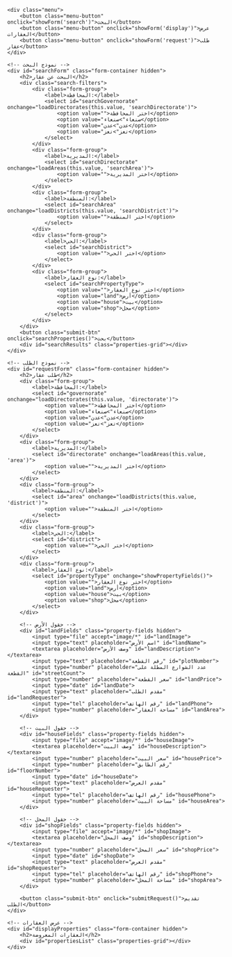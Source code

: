     <div class="menu">
        <button class="menu-button" onclick="showForm('search')">البحث</button>
        <button class="menu-button" onclick="showForm('display')">عرض العقارات</button>
        <button class="menu-button" onclick="showForm('request')">طلب عقار</button>
    </div>

    <!-- نموذج البحث -->
    <div id="searchForm" class="form-container hidden">
        <h2>البحث عن عقار</h2>
        <div class="search-filters">
            <div class="form-group">
                <label>المحافظة:</label>
                <select id="searchGovernorate" onchange="loadDirectorates(this.value, 'searchDirectorate')">
                    <option value="">اختر المحافظة</option>
                    <option value="صنعاء">صنعاء</option>
                    <option value="عدن">عدن</option>
                    <option value="تعز">تعز</option>
                </select>
            </div>
            <div class="form-group">
                <label>المديرية:</label>
                <select id="searchDirectorate" onchange="loadAreas(this.value, 'searchArea')">
                    <option value="">اختر المديرية</option>
                </select>
            </div>
            <div class="form-group">
                <label>المنطقة:</label>
                <select id="searchArea" onchange="loadDistricts(this.value, 'searchDistrict')">
                    <option value="">اختر المنطقة</option>
                </select>
            </div>
            <div class="form-group">
                <label>الحي:</label>
                <select id="searchDistrict">
                    <option value="">اختر الحي</option>
                </select>
            </div>
            <div class="form-group">
                <label>نوع العقار:</label>
                <select id="searchPropertyType">
                    <option value="">اختر نوع العقار</option>
                    <option value="land">أرض</option>
                    <option value="house">بيت</option>
                    <option value="shop">محل</option>
                </select>
            </div>
        </div>
        <button class="submit-btn" onclick="searchProperties()">بحث</button>
        <div id="searchResults" class="properties-grid"></div>
    </div>

    <!-- نموذج الطلب -->
    <div id="requestForm" class="form-container hidden">
        <h2>طلب عقار</h2>
        <div class="form-group">
            <label>المحافظة:</label>
            <select id="governorate" onchange="loadDirectorates(this.value, 'directorate')">
                <option value="">اختر المحافظة</option>
                <option value="صنعاء">صنعاء</option>
                <option value="عدن">عدن</option>
                <option value="تعز">تعز</option>
            </select>
        </div>
        <div class="form-group">
            <label>المديرية:</label>
            <select id="directorate" onchange="loadAreas(this.value, 'area')">
                <option value="">اختر المديرية</option>
            </select>
        </div>
        <div class="form-group">
            <label>المنطقة:</label>
            <select id="area" onchange="loadDistricts(this.value, 'district')">
                <option value="">اختر المنطقة</option>
            </select>
        </div>
        <div class="form-group">
            <label>الحي:</label>
            <select id="district">
                <option value="">اختر الحي</option>
            </select>
        </div>
        <div class="form-group">
            <label>نوع العقار:</label>
            <select id="propertyType" onchange="showPropertyFields()">
                <option value="">اختر نوع العقار</option>
                <option value="land">أرض</option>
                <option value="house">بيت</option>
                <option value="shop">محل</option>
            </select>
        </div>

        <!-- حقول الأرض -->
        <div id="landFields" class="property-fields hidden">
            <input type="file" accept="image/*" id="landImage">
            <input type="text" placeholder="اسم الأرض" id="landName">
            <textarea placeholder="وصف الأرض" id="landDescription"></textarea>
            <input type="text" placeholder="رقم القطعة" id="plotNumber">
            <input type="number" placeholder="عدد الشوارع المطلة على القطعة" id="streetCount">
            <input type="number" placeholder="سعر القطعة" id="landPrice">
            <input type="date" id="landDate">
            <input type="text" placeholder="مقدم الطلب" id="landRequester">
            <input type="tel" placeholder="رقم الهاتف" id="landPhone">
            <input type="number" placeholder="مساحة العقار" id="landArea">
        </div>

        <!-- حقول البيت -->
        <div id="houseFields" class="property-fields hidden">
            <input type="file" accept="image/*" id="houseImage">
            <textarea placeholder="وصف البيت" id="houseDescription"></textarea>
            <input type="number" placeholder="سعر البيت" id="housePrice">
            <input type="number" placeholder="رقم الطابق" id="floorNumber">
            <input type="date" id="houseDate">
            <input type="text" placeholder="مقدم العرض" id="houseRequester">
            <input type="tel" placeholder="رقم الهاتف" id="housePhone">
            <input type="number" placeholder="مساحة البيت" id="houseArea">
        </div>

        <!-- حقول المحل -->
        <div id="shopFields" class="property-fields hidden">
            <input type="file" accept="image/*" id="shopImage">
            <textarea placeholder="وصف المحل" id="shopDescription"></textarea>
            <input type="number" placeholder="سعر المحل" id="shopPrice">
            <input type="date" id="shopDate">
            <input type="text" placeholder="مقدم العرض" id="shopRequester">
            <input type="tel" placeholder="رقم الهاتف" id="shopPhone">
            <input type="number" placeholder="مساحة المحل" id="shopArea">
        </div>

        <button class="submit-btn" onclick="submitRequest()">تقديم الطلب</button>
    </div>

    <!-- عرض العقارات -->
    <div id="displayProperties" class="form-container hidden">
        <h2>العقارات المعروضة</h2>
        <div id="propertiesList" class="properties-grid"></div>
    </div>
</div>

<script>
    let properties = [];

    function showForm(formType) {
        document.getElementById('searchForm').classList.add('hidden');
        document.getElementById('requestForm').classList.add('hidden');
        document.getElementById('displayProperties').classList.add('hidden');
        document.getElementById(formType + 'Form').classList.remove('hidden');

        if(formType === 'display') {
            displayAllProperties();
        }
    }

    function showPropertyFields() {
        const propertyType = document.getElementById('propertyType').value;
        document.getElementById('landFields').classList.add('hidden');
        document.getElementById('houseFields').classList.add('hidden');
        document.getElementById('shopFields').classList.add('hidden');
        
        if(propertyType) {
            document.getElementById(propertyType + 'Fields').classList.remove('hidden');
        }
    }

    function loadDirectorates(governorate, targetId) {
        const directorates = {
            'صنعاء': ['السبعين', 'معين', 'الثورة'],
            'عدن': ['المنصورة', 'الشيخ عثمان', 'التواهي'],
            'تعز': ['المظفر', 'القاهرة', 'صالة']
        };
        
        const select = document.getElementById(targetId);
        select.innerHTML = '<option value="">اختر المديرية</option>';
        
        if(governorate && directorates[governorate]) {
            directorates[governorate].forEach(dir => {
                select.add(new Option(dir, dir));
            });
        }
    }

    function loadAreas(directorate, targetId) {
        // يمكن إضافة قائمة المناطق حسب المديرية
        const select = document.getElementById(targetId);
        select.innerHTML = '<option value="">اختر المنطقة</option>';
        // أضف المناطق حسب المديرية
    }

    function loadDistricts(area, targetId) {
        // يمكن إضافة قائمة الأحياء حسب المنطقة
        const select = document.getElementById(targetId);
        select.innerHTML = '<option value="">اختر الحي</option>';
        // أضف الأحياء حسب المنطقة
    }

    function submitRequest() {
        const propertyType = document.getElementById('propertyType').value;
        const property = {
            type: propertyType,
            governorate: document.getElementById('governorate').value,
            directorate: document.getElementById('directorate').value,
            area: document.getElementById('area').value,
            district: document.getElementById('district').value,
            date: new Date().toISOString()
        };

        // إضافة الحقول حسب نوع العقار
        if(propertyType === 'land') {
            property.name = document.getElementById('landName').value;
            property.description = document.getElementById('landDescription').value;
            property.plotNumber = document.getElementById('plotNumber').value;
            property.streetCount = document.getElementById('streetCount').value;
            property.price = document.getElementById('landPrice').value;
            property.requester = document.getElementById('landRequester').value;
            property.phone = document.getElementById('landPhone').value;
            property.area = document.getElementById('landArea').value;
        } else if(propertyType === 'house') {
            property.description = document.getElementById('houseDescription').value;
            property.price = document.getElementById('housePrice').value;
            property.floorNumber = document.getElementById('floorNumber').value;
            property.requester = document.getElementById('houseRequester').value;
            property.phone = document.getElementById('housePhone').value;
            property.area = document.getElementById('houseArea').value;
        } else if(propertyType === 'shop') {
            property.description = document.getElementById('shopDescription').value;
            property.price = document.getElementById('shopPrice').value;
            property.requester = document.getElementById('shopRequester').value;
            property.phone = document.getElementById('shopPhone').value;
            property.area = document.getElementById('shopArea').value;
        }

        properties.push(property);
        alert('تم تقديم الطلب بنجاح');
        clearForm();
    }

    function clearForm() {
        document.getElementById('requestForm').reset();
        showPropertyFields();
    }

    function searchProperties() {
        const governorate = document.getElementById('searchGovernorate').value;
        const directorate = document.getElementById('searchDirectorate').value;
        const area = document.getElementById('searchArea').value;
        const district = document.getElementById('searchDistrict').value;
        const propertyType = document.getElementById('searchPropertyType').value;

        const filteredProperties = properties.filter(property => {
            return (!governorate || property.governorate === governorate) &&
                   (!directorate || property.directorate === directorate) &&
                   (!area || property.area === area) &&
                   (!district || property.district === district) &&
                   (!propertyType || property.type === propertyType);
        });

        displayProperties(filteredProperties, 'searchResults');
    }

    function displayAllProperties() {
        displayProperties(properties, 'propertiesList');
    }

    function displayProperties(propertiesToShow, containerId) {
        const container = document.getElementById(containerId);
        container.innerHTML = '';

        if(propertiesToShow.length === 0) {
            container.innerHTML = '<p>لا توجد عقارات متاحة</p>';
            return;
        }

        propertiesToShow.forEach(property => {
            const card = document.createElement('div');
            card.className = 'property-card';
            let propertyTypeArabic = {
                'land': 'أرض',
                'house': 'بيت',
                'shop': 'محل'
            }[property.type];

            card.innerHTML = `
                <h3>${propertyTypeArabic}</h3>
                <p>المحافظة: ${property.governorate}</p>
                <p>المديرية: ${property.directorate}</p>
                <p>المنطقة: ${property.area}</p>
                <p>الحي: ${property.district}</p>
                ${property.description ? `<p>الوصف: ${property.description}</p>` : ''}
                ${property.price ? `<p>السعر: ${property.price}</p>` : ''}
                ${property.area ? `<p>المساحة: ${property.area}</p>` : ''}
                <p>رقم الهاتف: ${property.phone}</p>
            `;
            container.appendChild(card);
        });
    }
</script>
